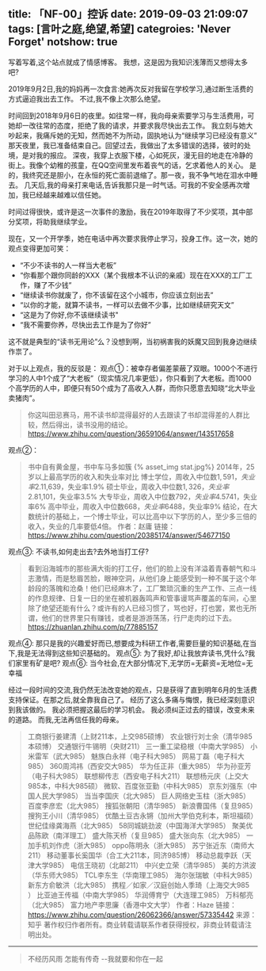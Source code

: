 title: 「NF-00」控诉
date: 2019-09-03 21:09:07
tags: [言叶之庭,绝望,希望]
categroies: 'Never Forget'
notshow: true
---
写着写着,这个站点就成了情感博客。
我想，这是因为我知识浅薄而又想得太多吧?
<!-- more -->
  2019年9月2日,我的妈妈再一次食言:她再次反对我留在学校学习,通过断生活费的方式逼迫我出去工作。
  不过,我不像上次那么绝望。

  时间回到2018年9月6日的夜里。如往常一样，我向母亲索要学习与生活费用，可她却一改往常的态度，拒绝了我的请求，并要求我尽快出去工作。
我立刻与她大吵起来，我痛斥她的无知，然而她不为所动，固执地认为“继续学习已经没有意义”
  那天夜里，我已准备结束自己。回望过去，我做出了太多错误的选择，彼时的处境，是对我的报应。
  深夜，我穿上衣服下楼，心如死灰，漫无目的地走在冷静的街上。我像个幼稚的孩童，在QQ空间里发布着丧气的话，乞求着他人的关心。
  是的，我终究还是胆小，在永恒的死亡面前退缩了。那一夜，我不争气地在泪水中睡去。
  几天后,我的母亲打来电话,告诉我那只是一时气话。可我的不安全感再次增加，我已经越来越难以信任她。
  
  时间过得很快，或许是这一次事件的激励，我在2019年取得了不少奖项，其中部分奖项，将助我继续学业。

  现在，又一个开学季，她在电话中再次要求我停止学习，投身工作。这一次，她的观点变得更加可笑：
  * “不少不读书的人一样当大老板”
  * “你看那个跟你同龄的XXX（某个我根本不认识的亲戚）现在在XXX的工厂工作，赚了不少钱”
  * “继续读书你就废了，你不该留在这个小城市，你应该立刻出去”
  * “以你的才能，就算不读书，一样可以去做不少事，比如继续研究天文”
  * “这是为了你好,你不该继续读书"
  * “我不需要你养，尽快出去工作是为了你好”

这不就是典型的“读书无用论”么？没想到啊，当初祸害我的妖魔又回到我身边继续作祟了。

对于以上观点，我的反驳是：
观点①：被幸存者偏差蒙蔽了双眼。1000个不进行学习的人中1个成了“大老板”（现实情况几率更低），你只看到了大老板。而1000个高学历的人中，即便只有50个成为了高收入人群，而你只愿意去知晓“北大毕业卖猪肉”。
> 你这叫田忌赛马，用不读书却混得最好的人去跟读了书却混得差的人群比较，然后得出，读书没用的结论。
https://www.zhihu.com/question/36591064/answer/143517658

观点②： 
> 书中自有黄金屋，书中车马多如簇
{% asset_img stat.jpg%}
2014年，25岁以上最高学历的收入和失业率对比
博士学位，周收入中位数$1,591，失业率2.1%专业学位，周收入中位数$1,639，失业率1.9%
硕士毕业，周收入中位数$1,326，失业率2.8%大本毕业，周收入中位数$1,101，失业率3.5%
大专毕业，周收入中位数$792，失业率4.5%大学辍学，周收入中位数$741，失业率6%
高中毕业，周收入中位数$668，失业率6%高中以下，周收入中位数$488，失业率9%
结论，在大数统计的基础上，一个博士毕业，可以比高中以下学历的人，至少多三倍的收入，失业的几率要低4倍。
作者：赵庸
链接：https://www.zhihu.com/question/20385174/answer/54677150

观点③: 不读书,如何走出去?去外地当打工仔?
> 看到沿海城市的那些满大街的打工仔，他们的脸上没有洋溢着青春朝气和斗志激情，而是愁眉苦脸，眼神空洞，从他们身上能感受到一种不属于这个年龄段的落魄和沧桑！他们已经麻木了，工厂繁琐沉重的生产工作、三点一线的作息规律、日复一日的坐在被机器轰鸣声和管事谩骂声覆盖的车间，心里除了绝望还能有什么？或许有的人已经习惯了，骂也好，打也罢，累也无所谓，他们的世界里只有赚钱，或者是游游荡荡，行尸走肉的过下去。
https://zhuanlan.zhihu.com/p/77885157

观点④: 那只是我的兴趣爱好而已,想要成为科研工作者,需要巨量的知识基础,在当下,我是无法得到这些知识基础的。
观点⑤: 为了我好,却让我放弃读书,凭什么?我们家里有矿是吧?
观点⑥: 当今社会,在大部分情况下,无学历=无薪资=无地位=无幸福

经过一段时间的交流,我仍然无法改变她的观点，只是获得了直到明年6月的生活费支持保证。在那之后,就全靠我自己了。
经历了这么多痛与悔恨，我已经深刻意识到我该做的。
我必须把握这最后的学习机会。
我必须纠正过去的错误，改变未来的道路。
而我,无法再信任我的母亲。

> 工商银行姜建清（上财211本，上交985硕博）
农业银行刘士余（清华985本硕博）
交通银行牛锡明（央财211）
三一重工梁稳根（中南大学985）
小米雷军（武大985） 
魅族白永祥（电子科大985）
网易丁磊（电子科大985） 
360周鸿祎（西安交大985） 
华为任正非（重大985） 
华为孙亚芳（电子科大985） 
联想柳传志（西安电子科大211）
联想杨元庆（上交大985本，中科大985硕） 
微软、百度张亚勤（中科大985）
京东刘强东（中国人民大学985） 
当当李国庆（北大985）
巨人网络史玉柱（浙大985） 
百度李彦宏（北大985） 
搜狐张朝阳（清华985） 
新浪曹国伟（复旦985） 
搜狗王小川（清华985）
优酷土豆古永锵（加州大学伯克利本，斯坦福硕） 
世纪佳缘龚海燕（北大985）
58同城姚劲波（中国海洋大学985）
聚美优品陈欧（南洋理工）
盛大陈天桥（复旦985） 
盛大张向东（北大985） 
一加手机刘作虎（浙大985） 
oppo陈明永（浙大985） 
苏宁张近东（南师大211） 
移动董事长奚国华（合工大211本，同济985博） 
移动总裁李跃（天津大学985） 
电信王晓初（北邮211） 
中兴史立荣（清华985） 
美的方洪波（华东师大985） 
TCL李东生（华南理工985） 
海尔张瑞敏（中科大985） 
新东方俞敏洪（北大985）
携程／如家／汉庭创始人季琦（上海交大985 ）
比亚迪王传福（中南大学985）
华润傅育宁（大连理工985）
万科郁亮（北大985）
富力地产李思廉（香港中文大学）
作者：Haze
链接：https://www.zhihu.com/question/26062366/answer/57335442
来源：知乎
著作权归作者所有。商业转载请联系作者获得授权，非商业转载请注明出处。

------

> 不经历风雨 怎能有传奇
--我就要和你在一起